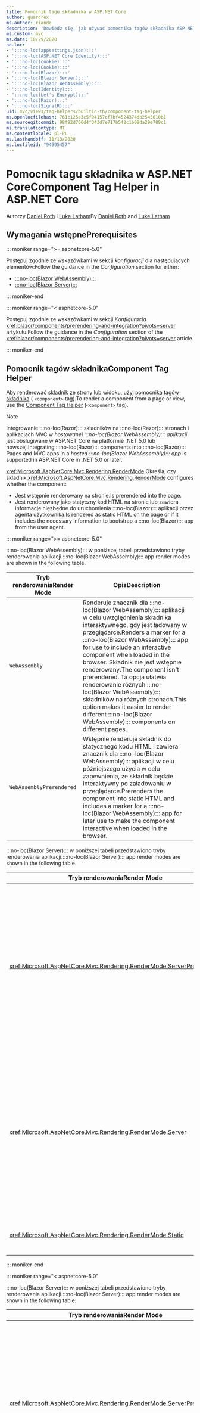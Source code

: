 ```yaml
---
title: Pomocnik tagu składnika w ASP.NET Core
author: guardrex
ms.author: riande
description: 'Dowiedz się, jak używać pomocnika tagów składnika ASP.NET Core, aby renderować :::no-loc(Razor)::: składniki na stronach i widokach.'
ms.custom: mvc
ms.date: 10/29/2020
no-loc:
- ':::no-loc(appsettings.json):::'
- ':::no-loc(ASP.NET Core Identity):::'
- ':::no-loc(cookie):::'
- ':::no-loc(Cookie):::'
- ':::no-loc(Blazor):::'
- ':::no-loc(Blazor Server):::'
- ':::no-loc(Blazor WebAssembly):::'
- ':::no-loc(Identity):::'
- ":::no-loc(Let's Encrypt):::"
- ':::no-loc(Razor):::'
- ':::no-loc(SignalR):::'
uid: mvc/views/tag-helpers/builtin-th/component-tag-helper
ms.openlocfilehash: 761c125e3c5f94157cf7bf4524374db2545610b1
ms.sourcegitcommit: 98f92d766d4f343d7e717b542c1b08da29e789c1
ms.translationtype: MT
ms.contentlocale: pl-PL
ms.lasthandoff: 11/13/2020
ms.locfileid: "94595457"
---
```

# <a name="component-tag-helper-in-aspnet-core"></a><span data-ttu-id="a4757-103">Pomocnik tagu składnika w ASP.NET Core</span><span class="sxs-lookup"><span data-stu-id="a4757-103">Component Tag Helper in ASP.NET Core</span></span>

<span data-ttu-id="a4757-104">Autorzy [Daniel Roth](https://github.com/danroth27) i [Luke Latham](https://github.com/guardrex)</span><span class="sxs-lookup"><span data-stu-id="a4757-104">By [Daniel Roth](https://github.com/danroth27) and [Luke Latham](https://github.com/guardrex)</span></span>

## <a name="prerequisites"></a><span data-ttu-id="a4757-105">Wymagania wstępne</span><span class="sxs-lookup"><span data-stu-id="a4757-105">Prerequisites</span></span>

::: moniker range=">= aspnetcore-5.0"

<span data-ttu-id="a4757-106">Postępuj zgodnie ze wskazówkami w sekcji *konfiguracji* dla następujących elementów:</span><span class="sxs-lookup"><span data-stu-id="a4757-106">Follow the guidance in the *Configuration* section for either:</span></span>

* [:::no-loc(Blazor WebAssembly):::](xref:blazor/components/prerendering-and-integration?pivots=webassembly)
* [:::no-loc(Blazor Server):::](xref:blazor/components/prerendering-and-integration?pivots=server)

::: moniker-end

::: moniker range="< aspnetcore-5.0"

<span data-ttu-id="a4757-107">Postępuj zgodnie ze wskazówkami w sekcji *Konfiguracja* <xref:blazor/components/prerendering-and-integration?pivots=server> artykułu.</span><span class="sxs-lookup"><span data-stu-id="a4757-107">Follow the guidance in the *Configuration* section of the <xref:blazor/components/prerendering-and-integration?pivots=server> article.</span></span>

::: moniker-end

## <a name="component-tag-helper"></a><span data-ttu-id="a4757-108">Pomocnik tagów składnika</span><span class="sxs-lookup"><span data-stu-id="a4757-108">Component Tag Helper</span></span>

<span data-ttu-id="a4757-109">Aby renderować składnik ze strony lub widoku, użyj [pomocnika tagów składnika](xref:Microsoft.AspNetCore.Mvc.TagHelpers.ComponentTagHelper) ( `<component>` tag).</span><span class="sxs-lookup"><span data-stu-id="a4757-109">To render a component from a page or view, use the [Component Tag Helper](xref:Microsoft.AspNetCore.Mvc.TagHelpers.ComponentTagHelper) (`<component>` tag).</span></span>

> [!NOTE]
> <span data-ttu-id="a4757-110">Integrowanie :::no-loc(Razor)::: składników na :::no-loc(Razor)::: stronach i aplikacjach MVC w *hostowanej :::no-loc(Blazor WebAssembly)::: aplikacji* jest obsługiwane w ASP.NET Core na platformie .NET 5,0 lub nowszej.</span><span class="sxs-lookup"><span data-stu-id="a4757-110">Integrating :::no-loc(Razor)::: components into :::no-loc(Razor)::: Pages and MVC apps in a *hosted :::no-loc(Blazor WebAssembly)::: app* is supported in ASP.NET Core in .NET 5.0 or later.</span></span>

<span data-ttu-id="a4757-111"><xref:Microsoft.AspNetCore.Mvc.Rendering.RenderMode> Określa, czy składnik:</span><span class="sxs-lookup"><span data-stu-id="a4757-111"><xref:Microsoft.AspNetCore.Mvc.Rendering.RenderMode> configures whether the component:</span></span>

* <span data-ttu-id="a4757-112">Jest wstępnie renderowany na stronie.</span><span class="sxs-lookup"><span data-stu-id="a4757-112">Is prerendered into the page.</span></span>
* <span data-ttu-id="a4757-113">Jest renderowany jako statyczny kod HTML na stronie lub zawiera informacje niezbędne do uruchomienia :::no-loc(Blazor)::: aplikacji przez agenta użytkownika.</span><span class="sxs-lookup"><span data-stu-id="a4757-113">Is rendered as static HTML on the page or if it includes the necessary information to bootstrap a :::no-loc(Blazor)::: app from the user agent.</span></span>

::: moniker range=">= aspnetcore-5.0"

<span data-ttu-id="a4757-114">:::no-loc(Blazor WebAssembly)::: w poniższej tabeli przedstawiono tryby renderowania aplikacji.</span><span class="sxs-lookup"><span data-stu-id="a4757-114">:::no-loc(Blazor WebAssembly)::: app render modes are shown in the following table.</span></span>

| <span data-ttu-id="a4757-115">Tryb renderowania</span><span class="sxs-lookup"><span data-stu-id="a4757-115">Render Mode</span></span> | <span data-ttu-id="a4757-116">Opis</span><span class="sxs-lookup"><span data-stu-id="a4757-116">Description</span></span> |
| ----------- | ----------- |
| `WebAssembly` | <span data-ttu-id="a4757-117">Renderuje znacznik dla :::no-loc(Blazor WebAssembly)::: aplikacji w celu uwzględnienia składnika interaktywnego, gdy jest ładowany w przeglądarce.</span><span class="sxs-lookup"><span data-stu-id="a4757-117">Renders a marker for a :::no-loc(Blazor WebAssembly)::: app for use to include an interactive component when loaded in the browser.</span></span> <span data-ttu-id="a4757-118">Składnik nie jest wstępnie renderowany.</span><span class="sxs-lookup"><span data-stu-id="a4757-118">The component isn't prerendered.</span></span> <span data-ttu-id="a4757-119">Ta opcja ułatwia renderowanie różnych :::no-loc(Blazor WebAssembly)::: składników na różnych stronach.</span><span class="sxs-lookup"><span data-stu-id="a4757-119">This option makes it easier to render different :::no-loc(Blazor WebAssembly)::: components on different pages.</span></span> |
| `WebAssemblyPrerendered` | <span data-ttu-id="a4757-120">Wstępnie renderuje składnik do statycznego kodu HTML i zawiera znacznik dla :::no-loc(Blazor WebAssembly)::: aplikacji w celu późniejszego użycia w celu zapewnienia, że składnik będzie interaktywny po załadowaniu w przeglądarce.</span><span class="sxs-lookup"><span data-stu-id="a4757-120">Prerenders the component into static HTML and includes a marker for a :::no-loc(Blazor WebAssembly)::: app for later use to make the component interactive when loaded in the browser.</span></span> |

<span data-ttu-id="a4757-121">:::no-loc(Blazor Server)::: w poniższej tabeli przedstawiono tryby renderowania aplikacji.</span><span class="sxs-lookup"><span data-stu-id="a4757-121">:::no-loc(Blazor Server)::: app render modes are shown in the following table.</span></span>

| <span data-ttu-id="a4757-122">Tryb renderowania</span><span class="sxs-lookup"><span data-stu-id="a4757-122">Render Mode</span></span> | <span data-ttu-id="a4757-123">Opis</span><span class="sxs-lookup"><span data-stu-id="a4757-123">Description</span></span> |
| ----------- | ----------- |
| <xref:Microsoft.AspNetCore.Mvc.Rendering.RenderMode.ServerPrerendered> | <span data-ttu-id="a4757-124">Renderuje składnik do statycznego kodu HTML i zawiera znacznik dla :::no-loc(Blazor Server)::: aplikacji.</span><span class="sxs-lookup"><span data-stu-id="a4757-124">Renders the component into static HTML and includes a marker for a :::no-loc(Blazor Server)::: app.</span></span> <span data-ttu-id="a4757-125">Po uruchomieniu agenta użytkownika ten znacznik jest używany do uruchamiania :::no-loc(Blazor)::: aplikacji.</span><span class="sxs-lookup"><span data-stu-id="a4757-125">When the user-agent starts, this marker is used to bootstrap a :::no-loc(Blazor)::: app.</span></span> |
| <xref:Microsoft.AspNetCore.Mvc.Rendering.RenderMode.Server> | <span data-ttu-id="a4757-126">Renderuje znacznik dla :::no-loc(Blazor Server)::: aplikacji.</span><span class="sxs-lookup"><span data-stu-id="a4757-126">Renders a marker for a :::no-loc(Blazor Server)::: app.</span></span> <span data-ttu-id="a4757-127">Dane wyjściowe ze składnika nie są uwzględniane.</span><span class="sxs-lookup"><span data-stu-id="a4757-127">Output from the component isn't included.</span></span> <span data-ttu-id="a4757-128">Po uruchomieniu agenta użytkownika ten znacznik jest używany do uruchamiania :::no-loc(Blazor)::: aplikacji.</span><span class="sxs-lookup"><span data-stu-id="a4757-128">When the user-agent starts, this marker is used to bootstrap a :::no-loc(Blazor)::: app.</span></span> |
| <xref:Microsoft.AspNetCore.Mvc.Rendering.RenderMode.Static> | <span data-ttu-id="a4757-129">Renderuje składnik do statycznego kodu HTML.</span><span class="sxs-lookup"><span data-stu-id="a4757-129">Renders the component into static HTML.</span></span> |

::: moniker-end

::: moniker range="< aspnetcore-5.0"

<span data-ttu-id="a4757-130">:::no-loc(Blazor Server)::: w poniższej tabeli przedstawiono tryby renderowania aplikacji.</span><span class="sxs-lookup"><span data-stu-id="a4757-130">:::no-loc(Blazor Server)::: app render modes are shown in the following table.</span></span>

| <span data-ttu-id="a4757-131">Tryb renderowania</span><span class="sxs-lookup"><span data-stu-id="a4757-131">Render Mode</span></span> | <span data-ttu-id="a4757-132">Opis</span><span class="sxs-lookup"><span data-stu-id="a4757-132">Description</span></span> |
| ----------- | ----------- |
| <xref:Microsoft.AspNetCore.Mvc.Rendering.RenderMode.ServerPrerendered> | <span data-ttu-id="a4757-133">Renderuje składnik do statycznego kodu HTML i zawiera znacznik dla :::no-loc(Blazor Server)::: aplikacji.</span><span class="sxs-lookup"><span data-stu-id="a4757-133">Renders the component into static HTML and includes a marker for a :::no-loc(Blazor Server)::: app.</span></span> <span data-ttu-id="a4757-134">Po uruchomieniu agenta użytkownika ten znacznik jest używany do uruchamiania :::no-loc(Blazor)::: aplikacji.</span><span class="sxs-lookup"><span data-stu-id="a4757-134">When the user-agent starts, this marker is used to bootstrap a :::no-loc(Blazor)::: app.</span></span> |
| <xref:Microsoft.AspNetCore.Mvc.Rendering.RenderMode.Server> | <span data-ttu-id="a4757-135">Renderuje znacznik dla :::no-loc(Blazor Server)::: aplikacji.</span><span class="sxs-lookup"><span data-stu-id="a4757-135">Renders a marker for a :::no-loc(Blazor Server)::: app.</span></span> <span data-ttu-id="a4757-136">Dane wyjściowe ze składnika nie są uwzględniane.</span><span class="sxs-lookup"><span data-stu-id="a4757-136">Output from the component isn't included.</span></span> <span data-ttu-id="a4757-137">Po uruchomieniu agenta użytkownika ten znacznik jest używany do uruchamiania :::no-loc(Blazor)::: aplikacji.</span><span class="sxs-lookup"><span data-stu-id="a4757-137">When the user-agent starts, this marker is used to bootstrap a :::no-loc(Blazor)::: app.</span></span> |
| <xref:Microsoft.AspNetCore.Mvc.Rendering.RenderMode.Static> | <span data-ttu-id="a4757-138">Renderuje składnik do statycznego kodu HTML.</span><span class="sxs-lookup"><span data-stu-id="a4757-138">Renders the component into static HTML.</span></span> |

::: moniker-end

<span data-ttu-id="a4757-139">Dodatkowe cechy obejmują:</span><span class="sxs-lookup"><span data-stu-id="a4757-139">Additional characteristics include:</span></span>

* <span data-ttu-id="a4757-140">Wiele pomocników tagów składnika renderuje wiele :::no-loc(Razor)::: składników jest dozwolonych.</span><span class="sxs-lookup"><span data-stu-id="a4757-140">Multiple Component Tag Helpers rendering multiple :::no-loc(Razor)::: components is allowed.</span></span>
* <span data-ttu-id="a4757-141">Nie można dynamicznie renderować składników po rozpoczęciu aplikacji.</span><span class="sxs-lookup"><span data-stu-id="a4757-141">Components can't be dynamically rendered after the app has started.</span></span>
* <span data-ttu-id="a4757-142">Podczas gdy strony i widoki mogą korzystać ze składników, wartość nie jest równa "true".</span><span class="sxs-lookup"><span data-stu-id="a4757-142">While pages and views can use components, the converse isn't true.</span></span> <span data-ttu-id="a4757-143">Składniki nie mogą korzystać z funkcji specjalnych, takich jak widoki częściowe i sekcje.</span><span class="sxs-lookup"><span data-stu-id="a4757-143">Components can't use view- and page-specific features, such as partial views and sections.</span></span> <span data-ttu-id="a4757-144">Aby użyć logiki z widoku częściowego w składniku, należy rozłożyć logikę widoku częściowego na składnik.</span><span class="sxs-lookup"><span data-stu-id="a4757-144">To use logic from a partial view in a component, factor out the partial view logic into a component.</span></span>
* <span data-ttu-id="a4757-145">Renderowanie składników serwera ze statyczną stroną HTML nie jest obsługiwane.</span><span class="sxs-lookup"><span data-stu-id="a4757-145">Rendering server components from a static HTML page isn't supported.</span></span>

<span data-ttu-id="a4757-146">Poniższy pomocnik tagów składnika renderuje `Counter` składnik na stronie lub widoku w :::no-loc(Blazor Server)::: aplikacji za pomocą `ServerPrerendered` :</span><span class="sxs-lookup"><span data-stu-id="a4757-146">The following Component Tag Helper renders the `Counter` component in a page or view in a :::no-loc(Blazor Server)::: app with `ServerPrerendered`:</span></span>

```cshtml
@addTagHelper *, Microsoft.AspNetCore.Mvc.TagHelpers
@using {APP ASSEMBLY}.Pages

...

<component type="typeof(Counter)" render-mode="ServerPrerendered" />
```

<span data-ttu-id="a4757-147">W poprzednim przykładzie przyjęto założenie, że `Counter` składnik znajduje się w folderze *strony* aplikacji.</span><span class="sxs-lookup"><span data-stu-id="a4757-147">The preceding example assumes that the `Counter` component is in the app's *Pages* folder.</span></span> <span data-ttu-id="a4757-148">Symbol zastępczy `{APP ASSEMBLY}` to nazwa zestawu aplikacji (na przykład `@using :::no-loc(Blazor):::Sample.Pages` lub `@using :::no-loc(Blazor):::Sample.Client.Pages` w rozwiązaniu hostowanym :::no-loc(Blazor)::: ).</span><span class="sxs-lookup"><span data-stu-id="a4757-148">The placeholder `{APP ASSEMBLY}` is the app's assembly name (for example, `@using :::no-loc(Blazor):::Sample.Pages` or `@using :::no-loc(Blazor):::Sample.Client.Pages` in a hosted :::no-loc(Blazor)::: solution).</span></span>

<span data-ttu-id="a4757-149">Pomocnik tagów składnika może również przekazywać parametry do składników.</span><span class="sxs-lookup"><span data-stu-id="a4757-149">The Component Tag Helper can also pass parameters to components.</span></span> <span data-ttu-id="a4757-150">Rozważmy poniższy `ColorfulCheckbox` składnik, który ustawia kolor i rozmiar etykiety pola wyboru:</span><span class="sxs-lookup"><span data-stu-id="a4757-150">Consider the following `ColorfulCheckbox` component that sets the check box label's color and size:</span></span>

```razor
<label style="font-size:@(Size)px;color:@Color">
    <input @bind="Value"
           id="survey" 
           name="blazor" 
           type="checkbox" />
    Enjoying :::no-loc(Blazor):::?
</label>

@code {
    [Parameter]
    public bool Value { get; set; }

    [Parameter]
    public int Size { get; set; } = 8;

    [Parameter]
    public string Color { get; set; }

    protected override void OnInitialized()
    {
        Size += 10;
    }
}
```

<span data-ttu-id="a4757-151">`Size` `int` Parametry składnika () `Color` i `string` ( [component parameters](xref:blazor/components/index#component-parameters) ) mogą być ustawiane przez pomocnika tagów składnika:</span><span class="sxs-lookup"><span data-stu-id="a4757-151">The `Size` (`int`) and `Color` (`string`) [component parameters](xref:blazor/components/index#component-parameters) can be set by the Component Tag Helper:</span></span>

```cshtml
@addTagHelper *, Microsoft.AspNetCore.Mvc.TagHelpers
@using {APP ASSEMBLY}.Shared

...

<component type="typeof(ColorfulCheckbox)" render-mode="ServerPrerendered" 
    param-Size="14" param-Color="@("blue")" />
```

<span data-ttu-id="a4757-152">W poprzednim przykładzie przyjęto założenie, że `ColorfulCheckbox` składnik znajduje się w folderze *udostępnionym* aplikacji.</span><span class="sxs-lookup"><span data-stu-id="a4757-152">The preceding example assumes that the `ColorfulCheckbox` component is in the app's *Shared* folder.</span></span> <span data-ttu-id="a4757-153">Symbol zastępczy `{APP ASSEMBLY}` jest nazwą zestawu aplikacji (na przykład `@using :::no-loc(Blazor):::Sample.Shared` ).</span><span class="sxs-lookup"><span data-stu-id="a4757-153">The placeholder `{APP ASSEMBLY}` is the app's assembly name (for example, `@using :::no-loc(Blazor):::Sample.Shared`).</span></span>

<span data-ttu-id="a4757-154">Następujący kod HTML jest renderowany na stronie lub w widoku:</span><span class="sxs-lookup"><span data-stu-id="a4757-154">The following HTML is rendered in the page or view:</span></span>

```html
<label style="font-size:24px;color:blue">
    <input id="survey" name="blazor" type="checkbox">
    Enjoying :::no-loc(Blazor):::?
</label>
```

<span data-ttu-id="a4757-155">Przekazywanie ciągu w cudzysłowie wymaga [ :::no-loc(Razor)::: wyrażenia jawnego](xref:mvc/views/razor#explicit-razor-expressions), jak pokazano `param-Color` w powyższym przykładzie.</span><span class="sxs-lookup"><span data-stu-id="a4757-155">Passing a quoted string requires an [explicit :::no-loc(Razor)::: expression](xref:mvc/views/razor#explicit-razor-expressions), as shown for `param-Color` in the preceding example.</span></span> <span data-ttu-id="a4757-156">:::no-loc(Razor):::Zachowanie analizy dla `string` wartości typu nie ma zastosowania do atrybutu, `param-*` ponieważ atrybut jest `object` typem.</span><span class="sxs-lookup"><span data-stu-id="a4757-156">The :::no-loc(Razor)::: parsing behavior for a `string` type value doesn't apply to a `param-*` attribute because the attribute is an `object` type.</span></span>

<span data-ttu-id="a4757-157">Wszystkie typy parametrów są obsługiwane, z wyjątkiem:</span><span class="sxs-lookup"><span data-stu-id="a4757-157">All types of parameters are supported, except:</span></span>

* <span data-ttu-id="a4757-158">Parametry ogólne.</span><span class="sxs-lookup"><span data-stu-id="a4757-158">Generic parameters.</span></span>
* <span data-ttu-id="a4757-159">Parametry, których nie można serializować.</span><span class="sxs-lookup"><span data-stu-id="a4757-159">Non-serializable parameters.</span></span>
* <span data-ttu-id="a4757-160">Dziedziczenie w parametrach kolekcji.</span><span class="sxs-lookup"><span data-stu-id="a4757-160">Inheritance in collection parameters.</span></span>
* <span data-ttu-id="a4757-161">Parametry, których typ jest zdefiniowany poza :::no-loc(Blazor WebAssembly)::: aplikacją lub w ramach zestawu załadowanego przez opóźnieniem.</span><span class="sxs-lookup"><span data-stu-id="a4757-161">Parameters whose type is defined outside of the :::no-loc(Blazor WebAssembly)::: app or within a lazily-loaded assembly.</span></span>

<span data-ttu-id="a4757-162">Typ parametru musi być możliwy do serializacji JSON, co oznacza, że typ musi mieć domyślny Konstruktor i właściwości settable.</span><span class="sxs-lookup"><span data-stu-id="a4757-162">The parameter type must be JSON serializable, which typically means that the type must have a default constructor and settable properties.</span></span> <span data-ttu-id="a4757-163">Na przykład można określić wartość dla `Size` i `Color` w poprzednim przykładzie, ponieważ typy `Size` i `Color` są typami pierwotnymi ( `int` i `string` ), które są obsługiwane przez serializator JSON.</span><span class="sxs-lookup"><span data-stu-id="a4757-163">For example, you can specify a value for `Size` and `Color` in the preceding example because the types of `Size` and `Color` are primitive types (`int` and `string`), which are supported by the JSON serializer.</span></span>

<span data-ttu-id="a4757-164">W poniższym przykładzie obiekt klasy jest przenoszona do składnika:</span><span class="sxs-lookup"><span data-stu-id="a4757-164">In the following example, a class object is passed to the component:</span></span>

<span data-ttu-id="a4757-165">*MyClass.cs* :</span><span class="sxs-lookup"><span data-stu-id="a4757-165">*MyClass.cs* :</span></span>

```csharp
public class MyClass
{
    public MyClass()
    {
    }

    public int MyInt { get; set; } = 999;
    public string MyString { get; set; } = "Initial value";
}
```

<span data-ttu-id="a4757-166">**Klasa musi mieć publiczny Konstruktor bez parametrów.**</span><span class="sxs-lookup"><span data-stu-id="a4757-166">**The class must have a public parameterless constructor.**</span></span>

<span data-ttu-id="a4757-167">*Shared/webcomponent. Razor* :</span><span class="sxs-lookup"><span data-stu-id="a4757-167">*Shared/MyComponent.razor* :</span></span>

```razor
<h2>MyComponent</h2>

<p>Int: @MyObject.MyInt</p>
<p>String: @MyObject.MyString</p>

@code
{
    [Parameter]
    public MyClass MyObject { get; set; }
}
```

<span data-ttu-id="a4757-168">*Strony/Moje strony. cshtml* :</span><span class="sxs-lookup"><span data-stu-id="a4757-168">*Pages/MyPage.cshtml* :</span></span>

```cshtml
@addTagHelper *, Microsoft.AspNetCore.Mvc.TagHelpers
@using {APP ASSEMBLY}
@using {APP ASSEMBLY}.Shared

...

@{
    var myObject = new MyClass();
    myObject.MyInt = 7;
    myObject.MyString = "Set by MyPage";
}

<component type="typeof(MyComponent)" render-mode="ServerPrerendered" 
    param-MyObject="@myObject" />
```

<span data-ttu-id="a4757-169">W poprzednim przykładzie przyjęto założenie, że `MyComponent` składnik znajduje się w folderze *udostępnionym* aplikacji.</span><span class="sxs-lookup"><span data-stu-id="a4757-169">The preceding example assumes that the `MyComponent` component is in the app's *Shared* folder.</span></span> <span data-ttu-id="a4757-170">Symbol zastępczy `{APP ASSEMBLY}` jest nazwą zestawu aplikacji (na przykład `@using :::no-loc(Blazor):::Sample` i `@using :::no-loc(Blazor):::Sample.Shared` ).</span><span class="sxs-lookup"><span data-stu-id="a4757-170">The placeholder `{APP ASSEMBLY}` is the app's assembly name (for example, `@using :::no-loc(Blazor):::Sample` and `@using :::no-loc(Blazor):::Sample.Shared`).</span></span> <span data-ttu-id="a4757-171">`MyClass` znajduje się w przestrzeni nazw aplikacji.</span><span class="sxs-lookup"><span data-stu-id="a4757-171">`MyClass` is in the app's namespace.</span></span>

## <a name="additional-resources"></a><span data-ttu-id="a4757-172">Dodatkowe zasoby</span><span class="sxs-lookup"><span data-stu-id="a4757-172">Additional resources</span></span>

* <xref:Microsoft.AspNetCore.Mvc.TagHelpers.ComponentTagHelper>
* <xref:mvc/views/tag-helpers/intro>
* <xref:blazor/components/index>
